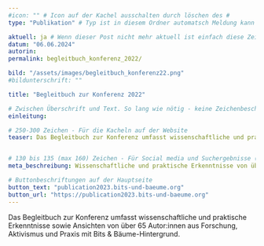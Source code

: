 ```yaml
---
#icon: "" # Icon auf der Kachel ausschalten durch löschen des #
type: "Publikation" # Typ ist in diesem Ordner automatsch Meldung kann aber hier überschrieben werden z.B. mit "Veröffentlichung" - der Typ erscheint in der Kachel

aktuell: ja # Wenn dieser Post nicht mehr aktuell ist einfach diese Zeile mit # auskommentieren
datum: "06.06.2024"
autorin: 
permalink: begleitbuch_konferenz_2022/

bild: "/assets/images/begleitbuch_konferenz22.png"
#bildunterschrift: ""

title: "Begleitbuch zur Konferenz 2022"

# Zwischen Überschrift und Text. So lang wie nötig - keine Zeichenbeschränkung
einleitung: 

# 250-300 Zeichen - Für die Kacheln auf der Website
teaser: Das Begleitbuch zur Konferenz umfasst wissenschaftliche und praktische Erkenntnisse sowie Ansichten von über 65 Autor:innen aus Forschung, Aktivismus und Praxis mit Bits & Bäume-Hintergrund.


# 130 bis 135 (max 160) Zeichen - Für Social media und Suchergebnisse (also extern)
meta_beschreibung: Wissenschaftliche und praktische Erkenntnisse von über 65 Bits & Bäume Autor:innen aus Forschung, Aktivismus und Praxis

# Buttonbeschriftungen auf der Hauptseite
button_text: "publication2023.bits-und-baeume.org"
button_url: "https://publication2023.bits-und-baeume.org"
---
```

Das Begleitbuch zur Konferenz umfasst wissenschaftliche und praktische Erkenntnisse sowie Ansichten von über 65 Autor:innen aus Forschung, Aktivismus und Praxis mit Bits & Bäume-Hintergrund.
